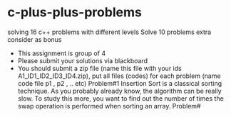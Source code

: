 # c-plus-plus-problems
solving 16 c++ problems with different levels
Solve 10 problems extra consider as bonus
- This assignment is group of 4
- Please submit your solutions via blackboard
- You should submit a zip file (name this file with your ids A1_ID1_ID2_ID3_ID4.zip), put all files
(codes) for each problem (name code file p1 , p2 , .. etc)
Problem#1
Insertion Sort is a classical sorting technique.
As you probably already know, the algorithm can be really slow. To study this more, you want to find out
the number of times the swap operation is performed when sorting an array.
Problem#
